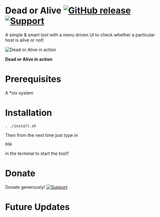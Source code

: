 # Dead or Alive [![GitHub release](https://img.shields.io/badge/Built--With-<3-green.svg?style=flat-square?&colorA=e76b36&?&colorB=d55b33)]() [![Support](https://www.buymeacoffee.com/assets/img/custom_images/yellow_img.png)](https://www.buymeacoffee.com/rpranshu)

A simple & smart tool with a menu driven UI to check whether a particular host is alive or not!

![Dead or Alive in action](https://raw.githubusercontent.com/rpranshu/Dead_or_Alive/master/Dead-or-Alive.png)

**Dead or Alive in action**

# Prerequisites
A *nix system
# Installation
```
. ./install.sh
```
Then from the next time just type in 
```
DOA
```
in the terminal to start the tool!!
# Donate
Donate generously! [![Support](https://www.buymeacoffee.com/assets/img/custom_images/white_img.png)](https://www.buymeacoffee.com/rpranshu)
# Future Updates
